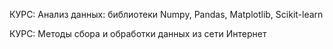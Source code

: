 КУРС: Анализ данных: библиотеки Numpy, Pandas, Matplotlib, Scikit-learn

КУРС: Методы сбора и обработки данных из сети Интернет
